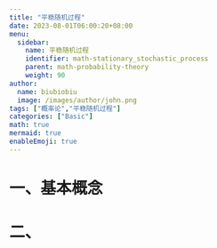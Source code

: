 ```yaml
---
title: "平稳随机过程"
date: 2023-08-01T06:00:20+08:00
menu:
  sidebar:
    name: 平稳随机过程
    identifier: math-stationary_stochastic_process
    parent: math-probability-theory
    weight: 90
author:
  name: biubiobiu
  image: /images/author/john.png
tags: ["概率论","平稳随机过程"]
categories: ["Basic"]
math: true
mermaid: true
enableEmoji: true
---
```


# 一、基本概念


# 二、
